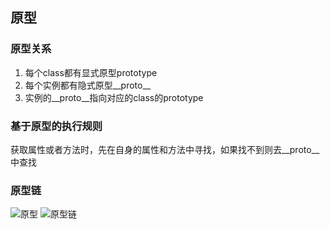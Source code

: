 ## 原型

### 原型关系

1. 每个class都有显式原型prototype
2. 每个实例都有隐式原型__proto__
3. 实例的__proto__指向对应的class的prototype

### 基于原型的执行规则

获取属性或者方法时，先在自身的属性和方法中寻找，如果找不到则去__proto__中查找

### 原型链

![原型](https://7years-img.oss-cn-beijing.aliyuncs.com/原型.png?versionId=CAEQGBiBgMDO05eh4xciIDkyMDMyMThhMmQ3ZjRjMTViOTA0NWNhMjM0ZGNlMDJm "原型")
![原型链](https://7years-img.oss-cn-beijing.aliyuncs.com/原型链.png?versionId=CAEQGBiBgMDH05eh4xciIDE0OWRkODFiNmE4YTRiNzlhNmIzNTllMjJjZmU5Y2Uw "原型链")